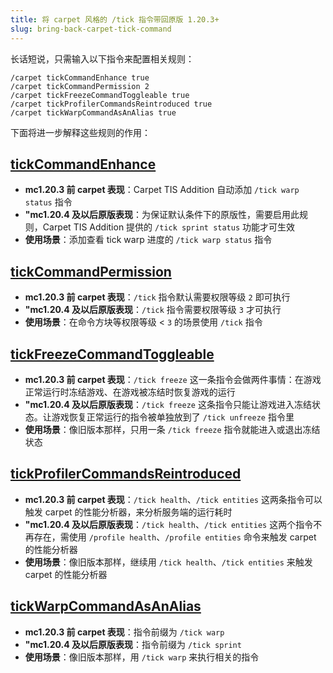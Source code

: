```yaml
---
title: 将 carpet 风格的 /tick 指令带回原版 1.20.3+
slug: bring-back-carpet-tick-command
---
```


长话短说，只需输入以下指令来配置相关规则：

```
/carpet tickCommandEnhance true
/carpet tickCommandPermission 2
/carpet tickFreezeCommandToggleable true
/carpet tickProfilerCommandsReintroduced true
/carpet tickWarpCommandAsAnAlias true
```

<!-- truncate -->

下面将进一步解释这些规则的作用：

## [tickCommandEnhance](../docs/rules#tick指令增强-tickcommandenhance)

- **mc1.20.3 前 carpet 表现**：Carpet TIS Addition 自动添加 `/tick warp status` 指令
- **"mc1.20.4 及以后原版表现**：为保证默认条件下的原版性，需要启用此规则，Carpet TIS Addition 提供的 `/tick sprint status` 功能才可生效
- **使用场景**：添加查看 tick warp 进度的 `/tick warp status` 指令

## [tickCommandPermission](../docs/rules#tick指令权限-tickcommandpermission)

- **mc1.20.3 前 carpet 表现**：`/tick` 指令默认需要权限等级 `2` 即可执行
- **"mc1.20.4 及以后原版表现**：`/tick` 指令需要权限等级 `3` 才可执行
- **使用场景**：在命令方块等权限等级 < `3` 的场景使用 `/tick` 指令

## [tickFreezeCommandToggleable](../docs/rules#切换式tickfreeze指令-tickfreezecommandtoggleable)

- **mc1.20.3 前 carpet 表现**：`/tick freeze` 这一条指令会做两件事情：在游戏正常运行时冻结游戏、在游戏被冻结时恢复游戏的运行
- **"mc1.20.4 及以后原版表现**：`/tick freeze` 这条指令只能让游戏进入冻结状态。让游戏恢复正常运行的指令被单独放到了 `/tick unfreeze` 指令里
- **使用场景**：像旧版本那样，只用一条 `/tick freeze` 指令就能进入或退出冻结状态

## [tickProfilerCommandsReintroduced](../docs/rules#tick性能分析指令重现-tickprofilercommandsreintroduced)

- **mc1.20.3 前 carpet 表现**：`/tick health`、`/tick entities` 这两条指令可以触发 carpet 的性能分析器，来分析服务端的运行耗时
- **"mc1.20.4 及以后原版表现**：`/tick health`、`/tick entities` 这两个指令不再存在，需使用 `/profile health`、`/profile entities` 命令来触发 carpet 的性能分析器
- **使用场景**：像旧版本那样，继续用 `/tick health`、`/tick entities` 来触发 carpet 的性能分析器

## [tickWarpCommandAsAnAlias](../docs/rules#tickwarp指令别名重现-tickwarpcommandasanalias)

- **mc1.20.3 前 carpet 表现**：指令前缀为 `/tick warp`
- **"mc1.20.4 及以后原版表现**：指令前缀为 `/tick sprint`
- **使用场景**：像旧版本那样，用 `/tick warp` 来执行相关的指令
